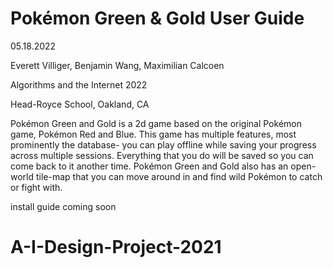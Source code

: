 # **Pokémon Green & Gold User Guide**

05.18.2022

Everett Villiger, Benjamin Wang, Maximilian Calcoen

Algorithms and the Internet 2022

Head-Royce School, Oakland, CA


Pokémon Green and Gold is a 2d game based on the original Pokémon game, Pokémon Red and Blue. This game has multiple features, most prominently the database- you can play offline while saving your progress across multiple sessions. Everything that you do will be saved so you can come back to it another time. Pokémon Green and Gold also has an open-world tile-map that you can move around in and find wild Pokémon to catch or fight with.

install guide coming soon
# A-I-Design-Project-2021
